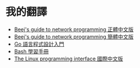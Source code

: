 # 我的翻譯



* [Beej's guide to network programming 正體中文版](https://beej-zhtw.netdpi.net)&#x20;
* [Beej's guide to network programming 簡體中文版](https://beej-zhcn.netdpi.net)&#x20;
* [Go 語言程式設計入門](https://go.netdpi.net)&#x20;
* [Bash 學習手冊](https://bash.netdpi.net)
* [The Linux programming interface 國際中文版](https://tlpi-zhtw.netdpi.net)
